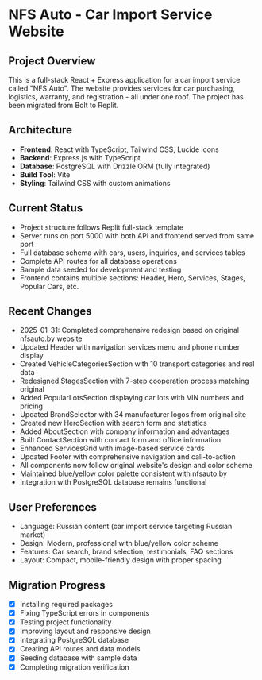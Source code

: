 # NFS Auto - Car Import Service Website

## Project Overview
This is a full-stack React + Express application for a car import service called "NFS Auto". The website provides services for car purchasing, logistics, warranty, and registration - all under one roof. The project has been migrated from Bolt to Replit.

## Architecture
- **Frontend**: React with TypeScript, Tailwind CSS, Lucide icons
- **Backend**: Express.js with TypeScript
- **Database**: PostgreSQL with Drizzle ORM (fully integrated)
- **Build Tool**: Vite
- **Styling**: Tailwind CSS with custom animations

## Current Status
- Project structure follows Replit full-stack template
- Server runs on port 5000 with both API and frontend served from same port
- Full database schema with cars, users, inquiries, and services tables
- Complete API routes for all database operations
- Sample data seeded for development and testing
- Frontend contains multiple sections: Header, Hero, Services, Stages, Popular Cars, etc.

## Recent Changes
- 2025-01-31: Completed comprehensive redesign based on original nfsauto.by website
- Updated Header with navigation services menu and phone number display
- Created VehicleCategoriesSection with 10 transport categories and real data
- Redesigned StagesSection with 7-step cooperation process matching original
- Added PopularLotsSection displaying car lots with VIN numbers and pricing
- Updated BrandSelector with 34 manufacturer logos from original site
- Created new HeroSection with search form and statistics
- Added AboutSection with company information and advantages
- Built ContactSection with contact form and office information  
- Enhanced ServicesGrid with image-based service cards
- Updated Footer with comprehensive navigation and call-to-action
- All components now follow original website's design and color scheme
- Maintained blue/yellow color palette consistent with nfsauto.by
- Integration with PostgreSQL database remains functional

## User Preferences
- Language: Russian content (car import service targeting Russian market)
- Design: Modern, professional with blue/yellow color scheme
- Features: Car search, brand selection, testimonials, FAQ sections
- Layout: Compact, mobile-friendly design with proper spacing

## Migration Progress
- [x] Installing required packages
- [x] Fixing TypeScript errors in components
- [x] Testing project functionality
- [x] Improving layout and responsive design
- [x] Integrating PostgreSQL database
- [x] Creating API routes and data models
- [x] Seeding database with sample data
- [x] Completing migration verification